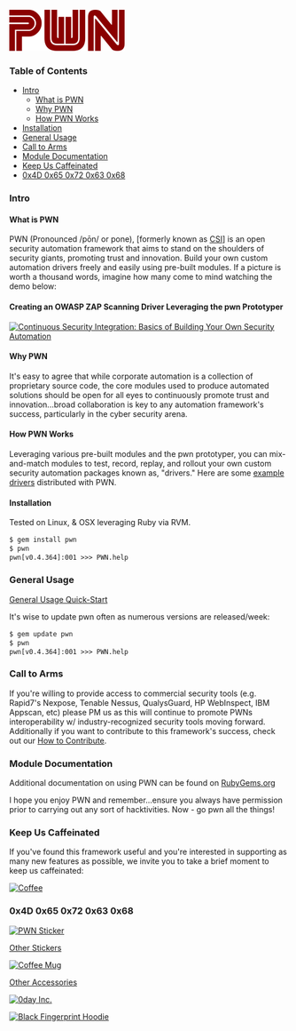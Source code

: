 ![PWN](https://raw.githubusercontent.com/0dayInc/pwn/master/documentation/PWN.png)

### **Table of Contents** ###
- [Intro](#intro)
  * [What is PWN](#what-is-pwn)
  * [Why PWN](#why-pwn)
  * [How PWN Works](#how-pwn-works)
- [Installation](#installation)
- [General Usage](#general-usage)
- [Call to Arms](#call-to-arms)
- [Module Documentation](#module-documentation)
- [Keep Us Caffeinated](#keep-us-caffeinated)
- [0x4D 0x65 0x72 0x63 0x68](#0x4D-0x65-0x72-0x63-0x68)


### **Intro** ###
#### **What is PWN** ####
PWN (Pronounced /pōn/ or pone), [formerly known as [CSI](https://github.com/0dayinc/csi)] is an open security automation framework that aims to stand on the shoulders of security giants, promoting trust and innovation.  Build your own custom automation drivers freely and easily using pre-built modules.  If a picture is worth a thousand words, imagine how many come to mind watching the demo below:

#### **Creating an OWASP ZAP Scanning Driver Leveraging the pwn Prototyper** ####
[![Continuous Security Integration: Basics of Building Your Own Security Automation ](https://i.ytimg.com/vi/MLSqd5F-Bjw/0.jpg)](https://youtu.be/MLSqd5F-Bjw)


#### **Why PWN** ####
It's easy to agree that while corporate automation is a collection of proprietary source code, the core modules used to produce automated solutions should be open for all eyes to continuously promote trust and innovation...broad collaboration is key to any automation framework's success, particularly in the cyber security arena.


#### **How PWN Works** ####
Leveraging various pre-built modules and the pwn prototyper, you can mix-and-match modules to test, record, replay, and rollout your own custom security automation packages known as, "drivers." Here are some [example drivers](https://github.com/0dayInc/pwn/tree/master/bin) distributed with PWN.



#### **Installation** ####
Tested on Linux, & OSX leveraging Ruby via RVM.

```
$ gem install pwn
$ pwn
pwn[v0.4.364]:001 >>> PWN.help
```


### **General Usage** ###
[General Usage Quick-Start](https://github.com/0dayinc/pwn/wiki/General-PWN-Usage)

It's wise to update pwn often as numerous versions are released/week:
```
$ gem update pwn
$ pwn
pwn[v0.4.364]:001 >>> PWN.help
```


### **Call to Arms** ###
If you're willing to provide access to commercial security tools (e.g. Rapid7's Nexpose, Tenable Nessus, QualysGuard, HP WebInspect, IBM Appscan, etc) please PM us as this will continue to promote PWNs interoperability w/ industry-recognized security tools moving forward.  Additionally if you want to contribute to this framework's success, check out our [How to Contribute](https://github.com/0dayInc/pwn/blob/master/CONTRIBUTING.md).


### **Module Documentation** ###
Additional documentation on using PWN can be found on [RubyGems.org](https://www.rubydoc.info/gems/pwn)

I hope you enjoy PWN and remember...ensure you always have permission prior to carrying out any sort of hacktivities.  Now - go pwn all the things!

### **Keep Us Caffeinated** ###
If you've found this framework useful and you're interested in supporting as many new features as possible, we invite you to take a brief moment to keep us caffeinated:

[![Coffee](https://www.buymeacoffee.com/assets/img/custom_images/orange_img.png)](https://buymeacoff.ee/0dayinc)


### **0x4D 0x65 0x72 0x63 0x68** ###

[![PWN Sticker](https://image.spreadshirtmedia.com/image-server/v1/products/T1459A839PA3861PT28D1044068794FS8193/views/1,width=300,height=300,appearanceId=839,backgroundColor=000000/ultimate-hacker-t-shirt-to-convey-to-the-public-a-hackers-favorite-past-time.jpg)](https://0day.myspreadshop.com/pwn-A621e580f05c234502aaf5f27?productType=1459&sellable=2L4De7dGJmC4qZLq4z7r-1459-215&appearance=839&size=167)

[Other Stickers](https://0day.myspreadshop.com/accessories+sticker?q=P19)

[![Coffee Mug](https://image.spreadshirtmedia.com/image-server/v1/products/T949A2PA1998PT25X3Y25D1044068794FS8999/views/3,width=300,height=300,appearanceId=2,backgroundColor=000000,crop=detail,modelId=1333/ultimate-hacker-t-shirt-to-convey-to-the-public-a-hackers-favorite-past-time.jpg)](https://0day.myspreadshop.com/pwn-A621e580f05c234502aaf5f27?productType=949&sellable=2L4De7dGJmC4qZLq4z7r-949-32&appearance=2&size=29)

[Other Accessories](https://0day.myspreadshop.com/accessories?q=D4)

[![0day Inc.](https://image.spreadshirtmedia.com/image-server/v1/products/T951A550PA3076PT17X0Y73D1020472680FS8515/views/1,width=300,height=300,appearanceId=70,backgroundColor=000000/https0dayinccom.jpg)](https://shop.spreadshirt.com/0day/0dayinc-A5c3e498cf937643162a01b5f?productType=951&appearance=70)

[![Black Fingerprint Hoodie](https://image.spreadshirtmedia.com/image-server/v1/products/T111A2PA3208PT17X169Y51D1020472728FS6268/views/1,width=300,height=300,appearanceId=2/https0dayinccom.jpg)](https://shop.spreadshirt.com/0day/blackfingerprint-A5c3e49db1cbf3a0b9596b4d0?productType=111&appearance=2)
